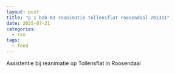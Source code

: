 ```yaml
---
layout: post
title: "p 1 bzb-03 reanimatie tollensflat roosendaal 201331"
date: 2025-07-21
categories: 
  - rss
tags: 
  - feed
---
```


Assistentie bij reanimatie op Tollensflat in Roosendaal
